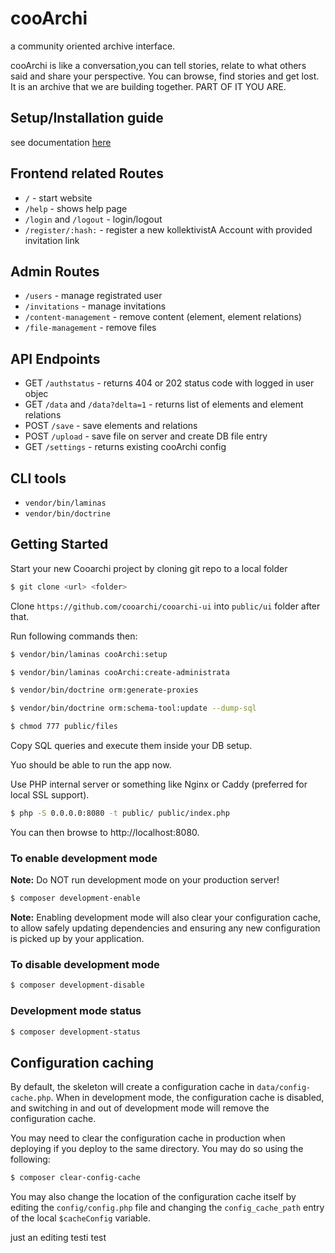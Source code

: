 # cooArchi

a community oriented archive interface.

cooArchi is like a conversation,you can tell stories, relate to what others said and share your perspective. You can browse, find stories and get lost. It is an archive that we are building together. PART OF IT YOU ARE.

## Setup/Installation guide

see documentation [here](https://cooarchi.github.io/documentation/)

## Frontend related Routes

- `/` - start website
- `/help` - shows help page
- `/login` and `/logout` - login/logout
- `/register/:hash:` - register a new kollektivistA Account with provided invitation link

## Admin Routes

- `/users` - manage registrated user
- `/invitations` - manage invitations
- `/content-management` - remove content (element, element relations)
- `/file-management` - remove files

## API Endpoints

- GET `/authstatus` - returns 404 or 202 status code with logged in user objec
- GET `/data` and `/data?delta=1` - returns list of elements and element relations
- POST `/save` - save elements and relations
- POST `/upload` - save file on server and create DB file entry
- GET `/settings` - returns existing cooArchi config

## CLI tools

- `vendor/bin/laminas`
- `vendor/bin/doctrine`

## Getting Started

Start your new Cooarchi project by cloning git repo to a local folder

```bash
$ git clone <url> <folder>
```

Clone `https://github.com/cooarchi/cooarchi-ui` into `public/ui` folder after that.

Run following commands then:

```bash
$ vendor/bin/laminas cooArchi:setup
```

```bash
$ vendor/bin/laminas cooArchi:create-administrata
```

```bash
$ vendor/bin/doctrine orm:generate-proxies
```

```bash
$ vendor/bin/doctrine orm:schema-tool:update --dump-sql
```

```bash
$ chmod 777 public/files
```

Copy SQL queries and execute them inside your DB setup.

Yuo should be able to run the app now.

Use PHP internal server or something like Nginx or Caddy (preferred for local SSL support).

```bash
$ php -S 0.0.0.0:8080 -t public/ public/index.php
```

You can then browse to http://localhost:8080.

### To enable development mode

**Note:** Do NOT run development mode on your production server!

```bash
$ composer development-enable
```

**Note:** Enabling development mode will also clear your configuration cache, to 
allow safely updating dependencies and ensuring any new configuration is picked 
up by your application.

### To disable development mode

```bash
$ composer development-disable
```

### Development mode status

```bash
$ composer development-status
```

## Configuration caching

By default, the skeleton will create a configuration cache in
`data/config-cache.php`. When in development mode, the configuration cache is
disabled, and switching in and out of development mode will remove the
configuration cache.

You may need to clear the configuration cache in production when deploying if
you deploy to the same directory. You may do so using the following:

```bash
$ composer clear-config-cache
```

You may also change the location of the configuration cache itself by editing
the `config/config.php` file and changing the `config_cache_path` entry of the
local `$cacheConfig` variable.

just an editing testi test
